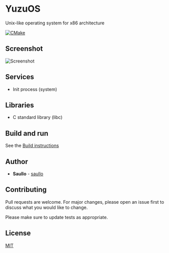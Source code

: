 # YuzuOS

Unix-like operating system for x86 architecture

[![CMake](https://github.com/yuzuos/yuzuos/actions/workflows/cmake.yml/badge.svg)](https://github.com/yuzuos/yuzuos/actions/workflows/cmake.yml)

## Screenshot

![Screenshot](https://github.com/yuzuos/yuzuos/blob/main/meta/print-1.png?raw=true)

## Services
* Init process (system)

## Libraries
* C standard library (libc)

## Build and run

See the [Build instructions](https://github.com/yuzuos/yuzuos/blob/main/docs/build.md)

## Author

* **Saullo** - [saullo](https://github.com/saullo)

## Contributing
Pull requests are welcome. For major changes, please open an issue first to discuss what you would like to change.

Please make sure to update tests as appropriate.

## License
[MIT](https://choosealicense.com/licenses/mit/)
